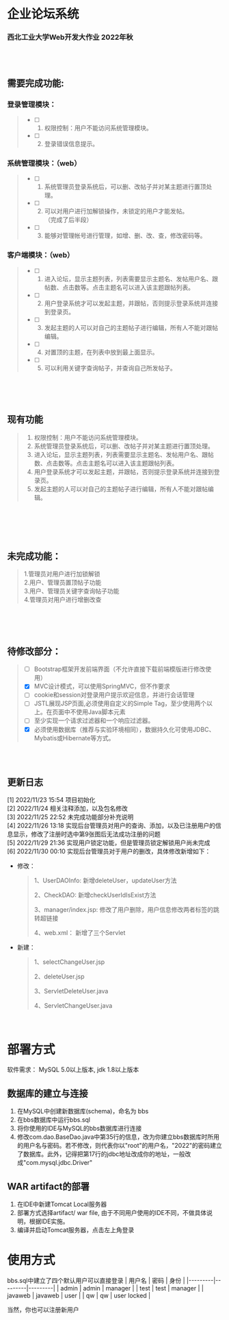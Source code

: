 # 企业论坛系统
### 西北工业大学Web开发大作业 2022年秋


<br /> 
<br /> 

## 需要完成功能:
### 登录管理模块：
> - [ ] 1. 权限控制：用户不能访问系统管理模块。<br>  
> - [ ] 2. 登录错误信息提示。<br> 

### 系统管理模块：（web）
> - [ ] 1. 系统管理员登录系统后，可以删、改帖子并对某主题进行置顶处理。<br> 
> - [ ] 2. 可以对用户进行加解锁操作，未锁定的用户才能发帖。<br> （完成了后半段）
> - [ ] 3. 能够对管理帐号进行管理，如增、删、改、查，修改密码等。<br> 

### 客户端模块：（web）
> - [ ] 1. 进入论坛，显示主题列表，列表需要显示主题名、发帖用户名、跟帖数、点击数等。点击主题名可以进入该主题跟帖列表。<br> 
> - [ ] 2. 用户登录系统才可以发起主题，并跟帖，否则提示登录系统并连接到登录页。<br> 
> - [ ] 3. 发起主题的人可以对自己的主题帖子进行编辑，所有人不能对跟帖编辑。<br> 
> - [ ] 4. 对置顶的主题，在列表中放到最上面显示。<br> 
> - [ ] 5. 可以利用关键字查询帖子，并查询自己所发帖子。<br> 

<br> <br> <br> 
## 现有功能
> 1. 权限控制：用户不能访问系统管理模块。<br> 
> 2. 系统管理员登录系统后，可以删、改帖子并对某主题进行置顶处理。<br> 
> 3. 进入论坛，显示主题列表，列表需要显示主题名、发帖用户名、跟帖数、点击数等。点击主题名可以进入该主题跟帖列表。<br> 
> 4. 用户登录系统才可以发起主题，并跟帖，否则提示登录系统并连接到登录页。<br> 
> 5. 发起主题的人可以对自己的主题帖子进行编辑，所有人不能对跟帖编辑。<br> 

<br><br><br>
<br>


## 未完成功能：
>1.管理员对用户进行加锁解锁<br>
>2.用户、管理员置顶帖子功能<br>
>3.用户、管理员关键字查询帖子功能<br>
>4.管理员对用户进行增删改查<br>


<br><br><br>
## 待修改部分：
> - [ ] Bootstrap框架开发前端界面（不允许直接下载前端模版进行修改使用）<br>
> - [x] MVC设计模式，可以使用SpringMVC，但不作要求<br>
> - [ ] cookie和session对登录用户提示欢迎信息，并进行会话管理<br>
> - [ ] JSTL展现JSP页面,必须使用自定义的Simple Tag，至少使用两个以上。在页面中不使用Java脚本元素<br>
> - [ ] 至少实现一个请求过滤器和一个响应过滤器。<br>
> - [x] 必须使用数据库（推荐与实验环境相同），数据持久化可使用JDBC、Mybatis或Hibernate等方式。

<br><br>
## 更新日志
[1] 2022/11/23 15:54 项目初始化<br>
[2] 2022/11/24       相关注释添加，以及包名修改<br>
[3] 2022/11/25 22:52 未完成功能部分补充说明<br>
[4] 2022/11/26 13:18 实现后台管理员对用户的查询、添加，以及已注册用户的信息显示，修改了注册时选中第9张图后无法成功注册的问题<br>
[5] 2022/11/29 21:36 实现用户锁定功能，但是管理员锁定解锁用户尚未完成<br>
[6] 2022/11/30 00:10 实现后台管理员对于用户的删改，具体修改新增如下：<br>

- 修改：<br>

  >1、UserDAOInfo:	新增deleteUser，updateUser方法<br>
  >
  >2、CheckDAO:	新增checkUserIdIsExist方法<br>
  >
  >3、manager/index.jsp:	修改了用户删除，用户信息修改两者标签的跳转超链接<br>
  >
  >4、web.xml：	新增了三个Servlet<br>

- 新建：<br>

  >1、selectChangeUser.jsp<br>
  >
  >2、deleteUser.jsp<br>
  >
  >3、ServletDeleteUser.java<br>
  >
  >4、ServletChangeUser.java<br>
<br>

# 部署方式
软件需求： MySQL 5.0以上版本, jdk 1.8以上版本
## 数据库的建立与连接
1. 在MySQL中创建新数据库(schema)，命名为 bbs
2. 在bbs数据库中运行bbs.sql
3. 将你使用的IDE与MySQL的bbs数据库进行连接
4. 修改com.dao.BaseDao.java中第35行的信息，改为你建立bbs数据库时所用的用户名与密码。若不修改，则代表你以"root"的用户名，"2022"的密码建立了数据库。此外，记得把第17行的jdbc地址改成你的地址，一般改成"com.mysql.jdbc.Driver"

## WAR artifact的部署
1. 在IDE中新建Tomcat Local服务器
2. 部署方式选择artifact/ war file, 由于不同用户使用的IDE不同，不做具体说明，根据IDE实施。
3. 编译并启动Tomcat服务器，点击左上角登录

# 使用方式
bbs.sql中建立了四个默认用户可以直接登录
| 用户名  | 密码    | 身份    |
|---------|---------|---------|
| admin   | admin   | manager |
| test    | test    | manager |
| javaweb | javaweb | user    |
| qw   | qw   | user locked   |

当然，你也可以注册新用户
